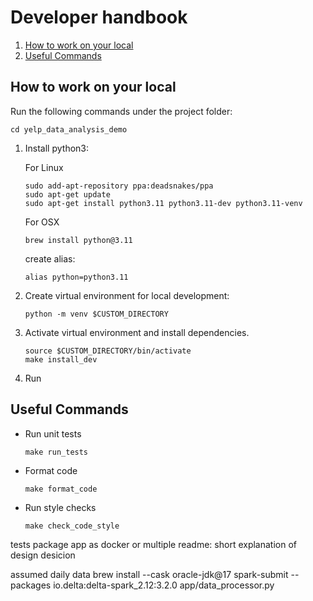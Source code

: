 # Developer handbook
1. [ How to work on your local ](#how-to-work-on-your-local)
1. [ Useful Commands ](#useful-commands)

## How to work on your local

Run the following commands under the project folder:
```
cd yelp_data_analysis_demo
```
1. Install python3:

    For Linux
    ```
    sudo add-apt-repository ppa:deadsnakes/ppa
    sudo apt-get update
    sudo apt-get install python3.11 python3.11-dev python3.11-venv
    ```

    For OSX
    ```
    brew install python@3.11
    ```

    create alias:
    ```
    alias python=python3.11
    ```

2. Create virtual environment for local development:

    ```
    python -m venv $CUSTOM_DIRECTORY
    ```

3. Activate virtual environment and install dependencies.

    ```
    source $CUSTOM_DIRECTORY/bin/activate
    make install_dev
    ```

4. Run 

## Useful Commands
* Run unit tests
    ```
    make run_tests
    ```

* Format code
    ```
    make format_code
    ```

* Run style checks
    ```
    make check_code_style
    ```



tests
package app as docker or multiple
readme: short explanation of design desicion

assumed daily data
brew install --cask oracle-jdk@17
spark-submit --packages io.delta:delta-spark_2.12:3.2.0  app/data_processor.py
